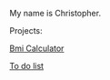 My name is Christopher.

Projects:

[Bmi Calculator](https://github.com/KrzysztofBojarczuk/bmicalc/)

[To do list](https://github.com/KrzysztofBojarczuk/to-do-list/)

